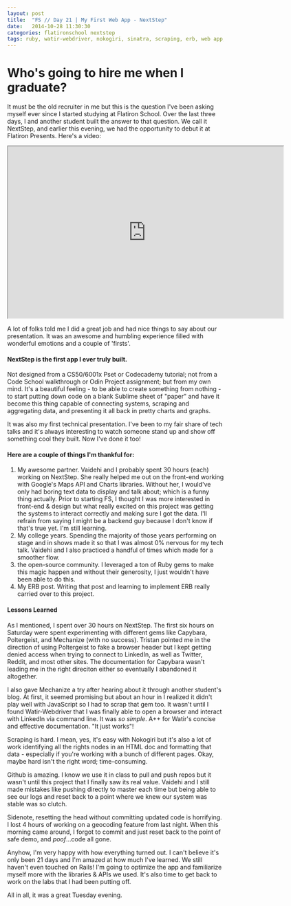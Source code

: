 ```yaml
---
layout: post
title:  "FS // Day 21 | My First Web App - NextStep"
date:   2014-10-28 11:30:30
categories: flatironschool nextstep
tags: ruby, watir-webdriver, nokogiri, sinatra, scraping, erb, web app, testing, html, css, front-end, api
---
```


# Who's going to hire me when I graduate? 

It must be the old recruiter in me but this is the question I've been asking myself ever since I started studying at Flatiron School. Over the last three days, I and another student built the answer to that question. We call it NextStep, and earlier this evening, we had the opportunity to debut it at Flatiron Presents. Here's a video: 

<iframe src="https://docs.google.com/file/d/0B2BGZJ-jbmLncW12aG5UcTlLTnM/preview" width="640" height="400"></iframe>

A lot of folks told me I did a great job and had nice things to say about our presentation. It was an awesome and humbling experience filled with wonderful emotions and a couple of 'firsts'. 

#### NextStep is the first app I ever truly built.

Not designed from a CS50/6001x Pset or Codecademy tutorial; not from a Code School walkthrough or Odin Project assignment; but from my own mind. It's a beautiful feeling - to be able to create something from nothing - to start putting down code on a blank Sublime sheet of "paper" and have it become this thing capable of connecting systems, scraping and aggregating data, and presenting it all back in pretty charts and graphs.

It was also my first technical presentation. I've been to my fair share of tech talks and it's always interesting to watch someone stand up and show off something cool they built. Now I've done it too! 

#### Here are a couple of things I'm thankful for:

1. My awesome partner. Vaidehi and I probably spent 30 hours (each) working on NextStep. She really helped me out on the front-end working with Google's Maps API and Charts libraries. Without her, I would've only had boring text data to display and talk about; which is a funny thing actually. Prior to starting FS, I thought I was more interested in front-end & design but what really excited on this project was getting the systems to interact correctly and making sure I got the data. I'll refrain from saying I might be a backend guy because I don't know if that's true yet. I'm still learning.
2. My college years. Spending the majority of those years performing on stage and in shows made it so that I was almost 0% nervous for my tech talk. Vaidehi and I also practiced a handful of times which made for a smoother flow.
3. the open-source community. I leveraged a ton of Ruby gems to make this magic happen and without their generosity, I just wouldn't have been able to do this.
4. My ERB post. Writing that post and learning to implement ERB really carried over to this project.

#### Lessons Learned

As I mentioned, I spent over 30 hours on NextStep. The first six hours on Saturday were spent experimenting with different gems like Capybara, Poltergeist, and Mechanize (with no success). Tristan pointed me in the direction of using Poltergeist to fake a browser header but I kept getting denied access when trying to connect to LinkedIn, as well as Twitter, Reddit, and most other sites. The documentation for Capybara wasn't leading me in the right direciton either so eventually I abandoned it altogether.

I also gave Mechanize a try after hearing about it through another student's blog. At first, it seemed promising but about an hour in I realized it didn't play well with JavaScript so I had to scrap that gem too. It wasn't until I found Watir-Webdriver that I was finally able to open a browser and interact with LinkedIn via command line. It was *so simple*. A++ for Watir's concise and effective documentation. "It just works"!

Scraping is hard. I mean, yes, it's easy with Nokogiri but it's also a lot of work identifying all the rights nodes in an HTML doc and formatting that data - especially if you're working with a bunch of different pages. Okay, maybe hard isn't the right word; time-consuming.

Github is amazing. I know we use it in class to pull and push repos but it wasn't until this project that I finally saw its real value. Vaidehi and I still made mistakes like pushing directly to master each time but being able to see our logs and reset back to a point where we knew our system was stable was so clutch.

Sidenote, resetting the head without committing updated code is horrifying. I lost 4 hours of working on a geocoding feature from last night. When this morning came around, I forgot to commit and just reset back to the point of safe demo, and *poof*...code all gone. 

Anyhow, I'm very happy with how everything turned out. I can't believe it's only been 21 days and I'm amazed at how much I've learned. We still haven't even touched on Rails! I'm going to optimize the app and familiarize myself more with the libraries & APIs we used. It's also time to get back to work on the labs that I had been putting off. 

All in all, it was a great Tuesday evening.

